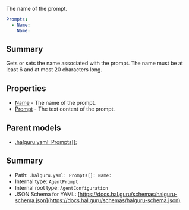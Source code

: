 <!--
title: Name
description: The name of the prompt.
version: 1.0.0+985fa281609b0afa8cea033581aabacb4efd2baa
generated: true
date: 2025-04-05T18:56:52Z
node: This file is generated by the command-line program: `halguru manual --generate-docs`
-->


The name of the prompt.

```yaml
Prompts:
  - Name:
    Name:
```

## Summary

Gets or sets the name associated with the prompt.
The name must be at least 6 and at most 20 characters long.

## Properties

* [Name]((halguru)-prompts-list-name.md) - The name of the prompt.
* [Prompt]((halguru)-prompts-list-prompt.md) - The text content of the prompt.

## Parent models

* [.halguru.yaml: Prompts[]:]((halguru)-prompts-list.md)
## Summary

* Path: `.halguru.yaml: Prompts[]: Name:`
* Internal type: `AgentPrompt`
* Internal root type: `AgentConfiguration`
* JSON Schema for YAML: [https://docs.hal.guru/schemas/halguru-schema.json](https://docs.hal.guru/schemas/halguru-schema.json)
